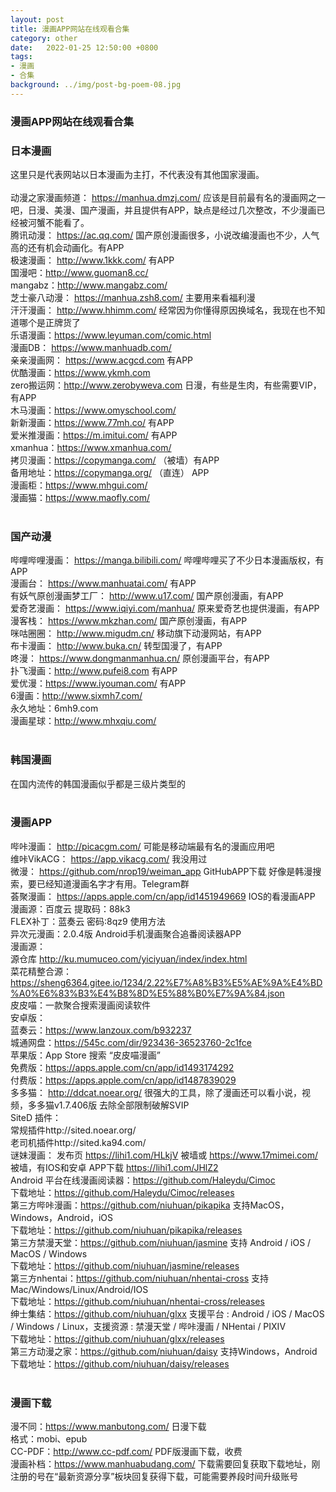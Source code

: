 ```yaml
---
layout: post
title: 漫画APP网站在线观看合集
category: other
date:   2022-01-25 12:50:00 +0800
tags:
- 漫画
- 合集
background: ../img/post-bg-poem-08.jpg
---
```


### 漫画APP网站在线观看合集

### 日本漫画<br>
这里只是代表网站以日本漫画为主打，不代表没有其他国家漫画。<br>
<br>
动漫之家漫画频道： https://manhua.dmzj.com/ 应该是目前最有名的漫画网之一吧，日漫、美漫、国产漫画，并且提供有APP，缺点是经过几次整改，不少漫画已经被河蟹不能看了。<br>
腾讯动漫： https://ac.qq.com/ 国产原创漫画很多，小说改编漫画也不少，人气高的还有机会动画化。有APP<br>
极速漫画： http://www.1kkk.com/ 有APP<br>
国漫吧：http://www.guoman8.cc/<br>
mangabz：http://www.mangabz.com/<br>
芝士豪八动漫： https://manhua.zsh8.com/ 主要用来看福利漫<br>
汗汗漫画： http://www.hhimm.com/ 经常因为你懂得原因换域名，我现在也不知道哪个是正牌货了<br>
乐语漫画：https://www.leyuman.com/comic.html<br>
漫画DB： https://www.manhuadb.com/<br>
亲亲漫画网： https://www.acgcd.com 有APP<br>
优酷漫画：https://www.ykmh.com<br>
zero搬运网：http://www.zerobyweva.com 日漫，有些是生肉，有些需要VIP，有APP<br>
木马漫画：https://www.omyschool.com/<br>
新新漫画：https://www.77mh.co/ 有APP<br>
爱米推漫画：https://m.imitui.com/ 有APP<br>
xmanhua：https://www.xmanhua.com/<br>
拷贝漫画：https://copymanga.com/ （被墙）有APP<br>
备用地址：https://copymanga.org/ （直连） APP<br>
漫画柜：https://www.mhgui.com/<br>
漫画猫：https://www.maofly.com/<br>
<br>
### 国产动漫<br>
哔哩哔哩漫画： https://manga.bilibili.com/ 哔哩哔哩买了不少日本漫画版权，有APP<br>
漫画台： https://www.manhuatai.com/ 有APP<br>
有妖气原创漫画梦工厂： http://www.u17.com/ 国产原创漫画，有APP<br>
爱奇艺漫画： https://www.iqiyi.com/manhua/ 原来爱奇艺也提供漫画，有APP<br>
漫客栈： https://www.mkzhan.com/ 国产原创漫画，有APP<br>
咪咕圈圈： http://www.migudm.cn/ 移动旗下动漫网站，有APP<br>
布卡漫画： http://www.buka.cn/ 转型国漫了，有APP<br>
咚漫： https://www.dongmanmanhua.cn/ 原创漫画平台，有APP<br>
扑飞漫画：http://www.pufei8.com 有APP<br>
爱优漫：https://www.iyouman.com/ 有APP<br>
6漫画：http://www.sixmh7.com/<br>
永久地址：6mh9.com<br>
漫画星球：http://www.mhxqiu.com/<br>
<br>
### 韩国漫画<br>
在国内流传的韩国漫画似乎都是三级片类型的<br>
<br>
### 漫画APP<br>
哔咔漫画： http://picacgm.com/ 可能是移动端最有名的漫画应用吧<br>
维咔VikACG： https://app.vikacg.com/ 我没用过<br>
微漫： https://github.com/nrop19/weiman_app GitHubAPP下载 好像是韩漫搜索，要已经知道漫画名字才有用。Telegram群<br>
荟聚漫画： https://apps.apple.com/cn/app/id1451949669 IOS的看漫画APP<br>
漫画源：百度云 提取码：88k3<br>
FLEX补丁：蓝奏云 密码:8qz9 使用方法<br>
异次元漫画：2.0.4版 Android手机漫画聚合追番阅读器APP<br>
漫画源：<br>
源仓库 http://ku.mumuceo.com/yiciyuan/index/index.html<br>
菜花精整合源：https://sheng6364.gitee.io/1234/2.22%E7%A8%B3%E5%AE%9A%E4%BD%A0%E6%83%B3%E4%B8%8D%E5%88%B0%E7%9A%84.json<br>
皮皮喵：一款聚合搜索漫画阅读软件<br>
安卓版：<br>
蓝奏云：https://www.lanzoux.com/b932237<br>
城通网盘：https://545c.com/dir/923436-36523760-2c1fce<br>
苹果版：App Store 搜索 “皮皮喵漫画”<br>
免费版：https://apps.apple.com/cn/app/id1493174292<br>
付费版：https://apps.apple.com/cn/app/id1487839029<br>
多多猫： http://ddcat.noear.org/ 很强大的工具，除了漫画还可以看小说，视频，多多猫v1.7.406版 去除全部限制破解SVIP<br>
SiteD 插件：<br>
常规插件http://sited.noear.org/<br>
老司机插件http://sited.ka94.com/<br>
谜妹漫画： 发布页 https://lihi1.com/HLkjV 被墙或 https://www.17mimei.com/ 被墙，有IOS和安卓 APP下载 https://lihi1.com/JHlZ2<br>
Android 平台在线漫画阅读器：https://github.com/Haleydu/Cimoc<br>
下载地址：https://github.com/Haleydu/Cimoc/releases<br>
第三方哔咔漫画：https://github.com/niuhuan/pikapika 支持MacOS，Windows，Android，iOS<br>
下载地址：https://github.com/niuhuan/pikapika/releases<br>
第三方禁漫天堂：https://github.com/niuhuan/jasmine 支持 Android / iOS / MacOS / Windows<br>
下载地址：https://github.com/niuhuan/jasmine/releases<br>
第三方nhentai：https://github.com/niuhuan/nhentai-cross 支持 Mac/Windows/Linux/Android/IOS<br>
下载地址：https://github.com/niuhuan/nhentai-cross/releases<br>
绅士集结：https://github.com/niuhuan/glxx 支援平台 : Android / iOS / MacOS / Windows / Linux，支援资源 : 禁漫天堂 / 哔咔漫画 / NHentai / PIXIV<br>
下载地址：https://github.com/niuhuan/glxx/releases<br>
第三方动漫之家：https://github.com/niuhuan/daisy 支持Windows，Android<br>
下载地址：https://github.com/niuhuan/daisy/releases<br>
<br>
### 漫画下载<br>
漫不同：https://www.manbutong.com/ 日漫下载<br>
格式：mobi、epub<br>
CC-PDF：http://www.cc-pdf.com/ PDF版漫画下载，收费<br>
漫画补档：https://www.manhuabudang.com/ 下载需要回复获取下载地址，刚注册的号在“最新资源分享”板块回复获得下载，可能需要养段时间升级账号<br>
<br>